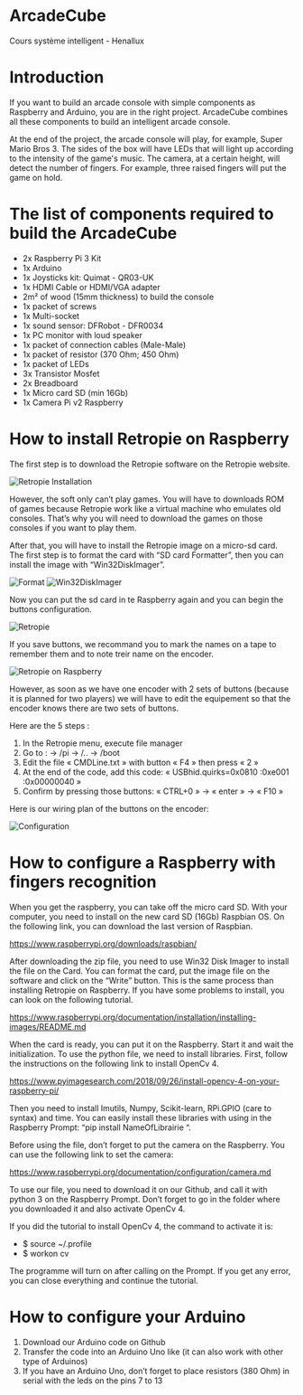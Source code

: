 # ArcadeCube
Cours système intelligent - Henallux

# Introduction

If you want to build an arcade console with simple components as Raspberry and Arduino, you are in the right project. ArcadeCube combines all these components to build an intelligent arcade console. 

At the end of the project, the arcade console will play, for example, Super Mario Bros 3. The sides of the box will have LEDs that will light up according to the intensity of the game's music. The camera, at a certain height, will detect the number of fingers. For example, three raised fingers will put the game on hold.

# The list of components required to build the ArcadeCube

- 2x Raspberry Pi 3 Kit
- 1x Arduino 
- 1x Joysticks kit: Quimat - QR03-UK
- 1x HDMI Cable or HDMI/VGA adapter 
- 2m² of wood (15mm thickness) to build the console
- 1x packet of screws
- 1x Multi-socket
- 1x sound sensor: DFRobot - DFR0034
- 1x PC monitor with loud speaker
- 1x packet of connection cables (Male-Male)
- 1x packet of resistor (370 Ohm; 450 Ohm)
- 1x packet of LEDs
- 3x Transistor Mosfet
- 2x Breadboard
- 1x Micro card SD (min 16Gb)
- 1x Camera Pi v2 Raspberry

# How to install Retropie on Raspberry

The first step is to download the Retropie software on the Retropie website.

![Retropie Installation](ReadMe%20Image/1.png)

However, the soft only can’t play games. 
You will have to downloads ROM of games because Retropie work like a virtual machine who emulates old consoles.
That’s why you will need to download the games on those consoles if you want to play them.

After that, you will have to install the Retropie image on a micro-sd card. The first step is to format the card with “SD card Formatter”, then you can install the image with “Win32DiskImager”.

![Format](ReadMe%20Image/2.png) ![Win32DiskImager](ReadMe%20Image/3.png)

Now you can put the sd card in te Raspberry again and you can begin the buttons configuration.

![Retropie](ReadMe%20Image/4.jpg)

If you save buttons, we recommand you to mark the names on a tape to remember them and to note treir name on the encoder.

![Retropie on Raspberry](ReadMe%20Image/5.jpg)

However, as soon as we have one encoder with 2 sets of buttons (because it is planned for two players) we will have to edit the equipement so that the encoder knows there are two sets of buttons.

Here are the 5 steps :
1. In the Retropie menu, execute file manager
2. Go to :     → /pi       → /..      → /boot
3. Edit the file « CMDLine.txt » with button « F4 » then press « 2 »
4. At the end of the code, add this code: « USBhid.quirks=0x0810 :0xe001 :0x00000040 »
5. Confirm by pressing those buttons: « CTRL+0 » → « enter » → « F10 »

Here is our wiring plan of the buttons on the encoder:

![Configuration](ReadMe%20Image/6.PNG)

# How to configure a Raspberry with fingers recognition 

When you get the raspberry, you can take off the micro card SD. With your computer, you need to install on the new card SD (16Gb) Raspbian OS. On the following link, you can download the last version of Raspbian.

https://www.raspberrypi.org/downloads/raspbian/

After downloading the zip file, you need to use Win32 Disk Imager to install the file on the Card. You can format the card, put the image file on the software and click on the “Write” button. This is the same process than installing Retropie on Raspberry. If you have some problems to install, you can look on the following tutorial.

https://www.raspberrypi.org/documentation/installation/installing-images/README.md

When the card is ready, you can put it on the Raspberry. Start it and wait the initialization. To use the python file, we need to install libraries. First, follow the instructions on the following link to install OpenCv 4.

https://www.pyimagesearch.com/2018/09/26/install-opencv-4-on-your-raspberry-pi/

Then you need to install Imutils, Numpy, Scikit-learn, RPi.GPIO (care to syntax) and time. You can easily install these libraries with using in the Raspberry Prompt: “pip install NameOfLibrairie “. 

Before using the file, don’t forget to put the camera on the Raspberry. You can use the following link to set the camera:

https://www.raspberrypi.org/documentation/configuration/camera.md

To use our file, you need to download it on our Github, and call it with python 3 on the Raspberry Prompt. Don’t forget to go in the folder where you downloaded it and also activate OpenCv 4. 

If you did the tutorial to install OpenCv 4, the command to activate it is:
-	$ source ~/.profile
-	$ workon cv

The programme will turn on after calling on the Prompt. If you get any error, you can close everything and continue the tutorial. 

# How to configure your Arduino

1. Download our Arduino code on Github
2. Transfer the code into an Arduino Uno like (it can also work with other type of Arduinos)
3. If you have an Arduino Uno, don’t forget to place resistors (380 Ohm) in serial with the leds on the pins 7 to 13


